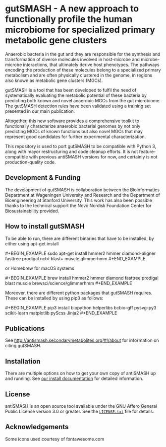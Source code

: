 gutSMASH - A new approach to functionally profile the human microbiome for specialized primary metabolic gene clusters
======================================================================================================================

Anaerobic bacteria in the gut and they are responsible for the synthesis and transformation of diverse molecules involved in host-microbe and microbe-microbe interactions, that ultimately derive host phenotypes. The pathways encoding the production of these molecules belong to a specialized primary metabolism and are often physically clustered in the genome, in regions also known as metabolic gene clusters (MGCs).

gutSMASH is a tool that has been developed to fulfil the need of systematically evaluating the metabolic potential of these bacteria by predicting both known and novel anaerobic MGCs from the gut microbiome. The gutSMASH detection rules have been validated using a training set presented in our main publication.

Altogether, this new software provides a comprehensive toolkit to functionally characterize anaerobic bacterial genomes by not only predicting MGCs of known functions but also novel MGCs that may represent good candidates for further experimental characterization.

This repository is used to port gutSMASH to be compatible with Python 3, along
with mayor restructuring and code cleanup efforts. It is not feature-compatible
with previous antiSMASH versions for now, and certainly is not
production-quality code.

Development & Funding
---------------------

The development of gutSMASH is collaboration between the Bioinformatics Department at 
Wageningen University and Research and the Department of Bioengineering at Stanford University. This work has also been possible thanks to the technical support the Novo Nordisk Foundation Center for Biosustainability provided.

How to install gutSMASH
-----------------------

To be able to run, there are different binaries that have to be installed, by either using apt-get install

#+BEGIN_EXAMPLE
sudo apt-get install hmmer2 hmmer diamond-aligner fasttree prodigal ncbi-blast+ muscle glimmerhmm
#+END_EXAMPLE

or Homebrew for macOS systems

#+BEGIN_EXAMPLE
brew install hmmer2 hmmer diamond fasttree prodigal blast muscle brewsci/science/glimmerhmm
#+END_EXAMPLE

Moreover, there are different python packages that gutSMASH requires. These can be installed by using pip3 as follows:

#+BEGIN_EXAMPLE
pip3 install biopython helperlibs bcbio-gff pysvg-py3 scikit-learn matplotlib pyScss Jinja2
#+END_EXAMPLE


Publications
------------

See http://antismash.secondarymetabolites.org/#!/about for information on citing
gutSMASH.


Installation
------------

There are multiple options on how to get your own copy of antiSMASH up and running.
See [our install documentation](https://docs.antismash.secondarymetabolites.org/install/)
for detailed information.


License
-------

antiSMASH is an open source tool available under the GNU Affero General Public
License version 3.0 or greater. See the [`LICENSE.txt`](LICENSE.txt) file for
details.

Acknowledgements
----------------

Some icons used courtesy of fontawesome.com
